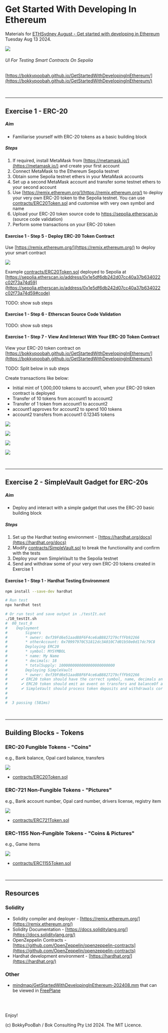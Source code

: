 # Get Started With Developing In Ethereum

Materials for [ETHSydney August - Get started with developing in Ethereum](https://lu.ma/42iq2h0p) Tuesday Aug 13 2024.

<kbd><img src="images/Overview.png" /></kbd>


###### UI For Testing Smart Contracts On Sepolia

[https://bokkypoobah.github.io/GetStartedWithDevelopingInEthereum/](https://bokkypoobah.github.io/GetStartedWithDevelopingInEthereum/)

<br />

---

## Exercise 1 - ERC-20

##### Aim
* Familiarise yourself with ERC-20 tokens as a basic building block

##### Steps
1. If required, install MetaMask from [https://metamask.io/](https://metamask.io/) and create your first account
2. Connect MetaMask to the Ethereum Sepolia testnet
3. Obtain some Sepolia testnet ethers in your MetaMask accounts
4. Set up a second MetaMask account and transfer some testnet ethers to your second account
5. Use [https://remix.ethereum.org/](https://remix.ethereum.org/) to deploy your very own ERC-20 token to the Sepolia testnet. You can use [contracts/ERC20Token.sol](contracts/ERC20Token.sol) and customise with very own symbol and name
6. Upload your ERC-20 token source code to https://sepolia.etherscan.io (source code validation)
7. Perform some transactions on your ERC-20 token

#### Exercise 1 - Step 5 - Deploy ERC-20 Token Contract

Use [https://remix.ethereum.org/](https://remix.ethereum.org/) to deploy your smart contract

<kbd><img src="images/Deploy-ERC-20.png" /></kbd>

Example [contracts/ERC20Token.sol](contracts/ERC20Token.sol) deployed to Sepolia at [https://sepolia.etherscan.io/address/0x1e5df6db242d07cc40a37b634022c02f73a74d59](https://sepolia.etherscan.io/address/0x1e5df6db242d07cc40a37b634022c02f73a74d59#code)

TODO: show sub steps

#### Exercise 1 - Step 6 - Etherscan Source Code Validation

TODO: show sub steps

#### Exercise 1 - Step 7 - View And Interact With Your ERC-20 Token Contract

View your ERC-20 token contract on [https://bokkypoobah.github.io/GetStartedWithDevelopingInEthereum/](https://bokkypoobah.github.io/GetStartedWithDevelopingInEthereum/)

TODO: Split below in sub steps

Create transactions like below:
* Initial mint of 1,000,000 tokens to account1, when your ERC-20 token contract is deployed
* Transfer of 10 tokens from account1 to account2
* Transfer of 1 token from account1 to account2
* account1 approves for account2 to spend 100 tokens
* account2 transfers from account1 0.12345 tokens

<kbd><img src="images/Exercise-ERC-20-1.png" /></kbd>

<kbd><img src="images/Exercise-ERC-20-2.png" /></kbd>

<kbd><img src="images/Exercise-ERC-20-3.png" /></kbd>

<kbd><img src="images/Exercise-ERC-20-4.png" /></kbd>

<br />

---

## Exercise 2 - SimpleVault Gadget for ERC-20s

##### Aim
* Deploy and interact with a simple gadget that uses the ERC-20 basic building block

##### Steps
1. Set up the Hardhat testing environment - [https://hardhat.org/docs](https://hardhat.org/docs)
2. Modify [contracts/SimpleVault.sol](contracts/SimpleVault.sol) to break the functionality and confirm with the tests
3. Deploy your own SimpleVault to the Sepolia testnet
4. Send and withdraw some of your very own ERC-20 tokens created in Exercise 1

#### Exercise 1 - Step 1 - Hardhat Testing Environment

```bash
npm install --save-dev hardhat

# Run test
npx hardhat test

# Or run test and save output in ./testIt.out
./10_testIt.sh
#  00_test_0
#    Deployment
#        Signers
#        * owner: 0xf39Fd6e51aad88F6F4ce6aB8827279cffFb92266
#        * otherAccount: 0x70997970C51812dc3A010C7d01b50e0d17dc79C8
#        Deploying ERC20
#        * symbol: MYSYMBOL
#        * name: My Name
#        * decimals: 18
#        * totalSupply: 1000000000000000000000000
#        Deploying SimpleVault
#        * owner: 0xf39Fd6e51aad88F6F4ce6aB8827279cffFb92266
#      ✔ ERC20 token should have the correct symbol, name, decimals and totalSupply (548ms)
#      ✔ ERC20 token should emit an event on transfers and balanceOf adds up
#      ✔ SimpleVault should process token deposits and withdrawals correctly
#
#
#  3 passing (581ms)
```

<br />

---

## Building Blocks - Tokens

### ERC-20 Fungible Tokens - "Coins"

e.g., Bank balance, Opal card balance, transfers

<kbd><img src="images/Overview-ERC-20.png" /></kbd>

* [contracts/ERC20Token.sol](contracts/ERC20Token.sol)

### ERC-721 Non-Fungible Tokens - "Pictures"

e.g., Bank account number, Opal card number, drivers license, registry item

<kbd><img src="images/Overview-ERC-721.png" /></kbd>

* [contracts/ERC721Token.sol](contracts/ERC721Token.sol)

### ERC-1155 Non-Fungible Tokens - "Coins & Pictures"

e.g., Game items

<kbd><img src="images/Overview-ERC-1155.png" /></kbd>

* [contracts/ERC1155Token.sol](contracts/ERC1155Token.sol)

<br />

---

<!--
## Screenshots of ERC-20 Explorer

[https://bokkypoobah.github.io/GetStartedWithDevelopingInEthereum/](https://bokkypoobah.github.io/GetStartedWithDevelopingInEthereum/)

### ERC-20 Explorer on Sepolia

<kbd><img src="images/Explore-ERC-20-1.png" /></kbd>
<kbd><img src="images/Explore-ERC-20-2.png" /></kbd>
<kbd><img src="images/Explore-ERC-20-3.png" /></kbd>
<kbd><img src="images/Explore-ERC-20-4.png" /></kbd>
<kbd><img src="images/Explore-ERC-20-5.png" /></kbd>

<br />

---

-->

## Resources

### Solidity

* Solidity compiler and deployer - [https://remix.ethereum.org/](https://remix.ethereum.org/)
* Solidity Documentation - [https://docs.soliditylang.org/](https://docs.soliditylang.org/)
* OpenZeppelin Contracts - [https://github.com/OpenZeppelin/openzeppelin-contracts](https://github.com/OpenZeppelin/openzeppelin-contracts)
* Hardhat development environment - [https://hardhat.org/](https://hardhat.org/)

### Other

* [mindmap/GetStartedWithDevelopingInEthereum-202408.mm](mindmap/GetStartedWithDevelopingInEthereum-202408.mm) that can be viewed in [FreePlane](https://docs.freeplane.org/)

<br />

<br />

Enjoy!

(c) BokkyPooBah / Bok Consulting Pty Ltd 2024. The MIT Licence.
